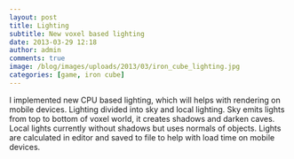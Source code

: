 ```yaml
---
layout: post
title: Lighting
subtitle: New voxel based lighting
date: 2013-03-29 12:18
author: admin
comments: true
image: /blog/images/uploads/2013/03/iron_cube_lighting.jpg
categories: [game, iron cube]
---
```

I implemented new CPU based lighting, which will helps with rendering on mobile devices. Lighting divided into sky and local lighting. Sky emits lights from top to bottom of voxel world, it creates shadows and darken caves. Local lights currently without shadows but uses normals of objects. Lights are calculated in editor and saved to file to help with load time on mobile devices.

